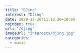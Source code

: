 ```yaml
---
title: "DJing"
interest: "DJing"
date: 2020-12-30T11:10:26+10:00
noindex: true
url: "/djing"
imageUrl: "interests/djing.jpg"
categories:
  - music
---
```


